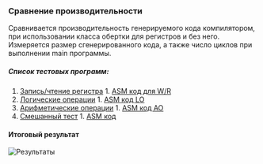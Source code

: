### Сравнение производительности

Сравнивается производительность генерируемого кода компилятором, при использовании класса обертки для регистров и без него.\
Измеряется размер сгенерированного кода, а также число циклов при выполнении main программы.
##### Список тестовых программ:
  1. [Запись/чтение регистра]
    1. [ASM код для W/R]
  2. [Логические операции]
    1. [ASM код LO]
  3. [Арифметические операции]
    1. [ASM код AO]
  4. [Смешанный тест]
    1. [ASM код]
#### Итоговый результат
 ![Результаты]


[Запись/чтение регистра]:https://github.com/Reifat/MetaBitLibrary/tree/master/test/pictures/1.%20RECORD_WORD_TEST
[ASM код для W/R]:https://raw.githubusercontent.com/Reifat/MetaBitLibrary/master/test/pictures/1.%20RECORD_WORD_TEST/asm.bmp

[Логические операции]:https://github.com/Reifat/MetaBitLibrary/tree/master/test/pictures/2.%20LOGICAL_OPERATION_TEST
[ASM код LO]:https://raw.githubusercontent.com/Reifat/MetaBitLibrary/master/test/pictures/2.%20LOGICAL_OPERATION_TEST/asm.bmp

[Арифметические операции]:https://github.com/Reifat/MetaBitLibrary/tree/master/test/pictures/3.%20ARITHMETIC_OPERATIONS_TEST
[ASM код AO]:https://raw.githubusercontent.com/Reifat/MetaBitLibrary/master/test/pictures/3.%20ARITHMETIC_OPERATIONS_TEST/asm.bmp

[Смешанный тест]:https://github.com/Reifat/MetaBitLibrary/tree/master/test/pictures/4.%20COMPLEX_TEST
[ASM код]:https://github.com/Reifat/MetaBitLibrary/tree/master/test/asm_file

[Результаты]: https://github.com/Reifat/MetaBitLibrary/blob/master/test/pictures/Result_Test.PNG
